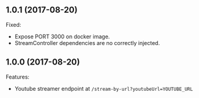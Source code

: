 ## 1.0.1 (2017-08-20)
Fixed:
  * Expose PORT 3000 on docker image.
  * StreamController dependencies are no correctly injected.

## 1.0.0 (2017-08-20)

Features:
  * Youtube streamer endpoint at `/stream-by-url?youtubeUrl=YOUTUBE_URL`